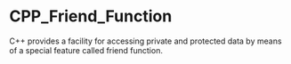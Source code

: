 # CPP_Friend_Function
C++ provides a facility for accessing private and protected data by means of a special feature called friend function.

